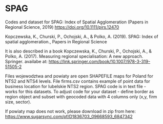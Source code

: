 # SPAG
Codes and dataset for SPAG: Index of Spatial Agglomeration (Papers in Regional Science, 2019) https://doi.org/10.1111/pirs.12470 

Kopczewska, K., Churski, P., Ochojski, A., & Polko, A. (2019). SPAG: Index of spatial agglomeration., Papers in Regional Science

It is also described in a book Kopczewska, K., Churski, P., Ochojski, A., & Polko, A. (2017). Measuring regional specialisation: A new approach. Springer.
availabe at: https://link.springer.com/book/10.1007/978-3-319-51505-2

Files wojewodztwa and powiaty are open SHAPEFILE maps for Poland for NTS2 and NTS4 levels. File firms.csv contains example of point data for business location for lubelskie NTS2 region. SPAG code is in text file - works for this datasets. To adjust code for your dataset - define border as region object and subset with geocoded data with 4 columns only (x,y, firm size, sector).

If powiaty map does not work, please download in zip from here: https://www.sugarsync.com/pf/D1836703_09668593_6847342 
